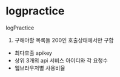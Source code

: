 # logpractice
logPractice

1. 구해야할 목록들 200인 호출상태에서만 구함
  - 최다호출 apikey
  - 상위 3개의 api 서비스 아이디와 각 요청수
  - 웹브라우저별 사용비율
  
